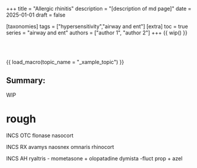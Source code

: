 +++
title = "Allergic rhinitis"
description = "[description of md page]"
date = 2025-01-01
draft = false

[taxonomies]
tags = ["hypersensitivity","airway and ent"]
[extra]
toc = true
series = "airway and ent"
authors = ["author 1", "author 2"]
+++
{{ wip() }}

<div class="blur-container">

</br>
</br>

{{ load_macro(topic_name = "_xample_topic") }}

## Summary:

WIP

# rough

INCS OTC
flonase
nasocort

INCS RX
avamys
naosnex
omnaris
rhinocort

INCS AH
ryaltris - mometasone + olopatadine
dymista -fluct prop + azel

</div>

